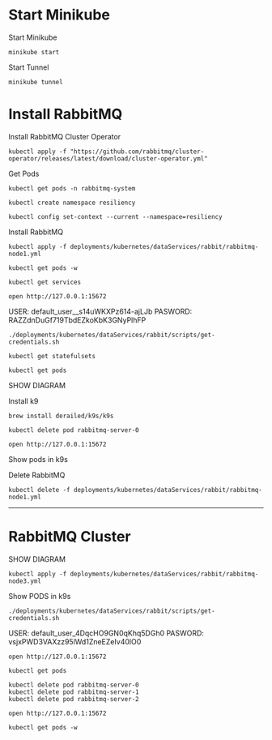 
# Start Minikube

Start Minikube

```shell
minikube start
```

Start Tunnel
```shell
minikube tunnel
```

# Install RabbitMQ

Install RabbitMQ Cluster Operator

```shell
kubectl apply -f "https://github.com/rabbitmq/cluster-operator/releases/latest/download/cluster-operator.yml"
```

Get Pods

```shell
kubectl get pods -n rabbitmq-system
```




```shell
kubectl create namespace resiliency
```

```shell
kubectl config set-context --current --namespace=resiliency
```

Install RabbitMQ

```shell
kubectl apply -f deployments/kubernetes/dataServices/rabbit/rabbitmq-node1.yml
```


```shell
kubectl get pods -w
```

```shell
kubectl get services
```


```shell
open http://127.0.0.1:15672
```

USER: default_user__s14uWKXPz614-ajLJb
PASWORD: RAZZdnDuGf719TbdEZkoKbK3GNyPlhFP


```shell
./deployments/kubernetes/dataServices/rabbit/scripts/get-credentials.sh
```


```shell
kubectl get statefulsets
```

```shell
kubectl get pods
```

SHOW DIAGRAM


Install k9

```shell
brew install derailed/k9s/k9s
```


```shell
kubectl delete pod rabbitmq-server-0
```

```shell
open http://127.0.0.1:15672
```

Show pods in k9s

Delete RabbitMQ

```shell
kubectl delete -f deployments/kubernetes/dataServices/rabbit/rabbitmq-node1.yml
```


------------

# RabbitMQ Cluster


SHOW DIAGRAM

```shell
kubectl apply -f deployments/kubernetes/dataServices/rabbit/rabbitmq-node3.yml
```


Show PODS in k9s

```shell
./deployments/kubernetes/dataServices/rabbit/scripts/get-credentials.sh
```


USER: default_user_4DqcHO9GN0qKhq5DGh0
PASWORD: vsjxPWD3VAXzz95lWd1ZneEZeIv40lO0


```shell
open http://127.0.0.1:15672
```


```shell
kubectl get pods
```


```shell
kubectl delete pod rabbitmq-server-0
kubectl delete pod rabbitmq-server-1
kubectl delete pod rabbitmq-server-2
```

```shell
open http://127.0.0.1:15672
```

```shell
kubectl get pods -w
```
